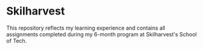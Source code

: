 # Skilharvest

This repository reflects my learning experience and contains all assignments completed during my 6-month program at Skilharvest's School of Tech.
